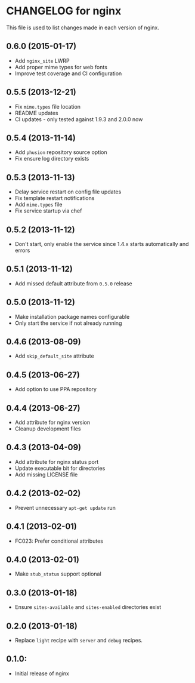 # CHANGELOG for nginx

This file is used to list changes made in each version of nginx.

## 0.6.0 (2015-01-17)

* Add `nginx_site` LWRP
* Add proper mime types for web fonts
* Improve test coverage and CI configuration

## 0.5.5 (2013-12-21)

* Fix `mime.types` file location
* README updates
* CI updates - only tested against 1.9.3 and 2.0.0 now

## 0.5.4 (2013-11-14)

* Add `phusion` repository source option
* Fix ensure log directory exists

## 0.5.3 (2013-11-13)

* Delay service restart on config file updates
* Fix template restart notifications
* Add `mime.types` file
* Fix service startup via chef

## 0.5.2 (2013-11-12)

* Don't start, only enable the service since 1.4.x starts automatically and errors

## 0.5.1 (2013-11-12)

* Add missed default attribute from `0.5.0` release

## 0.5.0 (2013-11-12)

* Make installation package names configurable
* Only start the service if not already running

## 0.4.6 (2013-08-09)

* Add `skip_default_site` attribute

## 0.4.5 (2013-06-27)

* Add option to use PPA repository

## 0.4.4 (2013-06-27)

* Add attribute for nginx version
* Cleanup development files

## 0.4.3 (2013-04-09)

* Add attribute for nginx status port
* Update executable bit for directories
* Add missing LICENSE file

## 0.4.2 (2013-02-02)

* Prevent unnecessary `apt-get update` run

## 0.4.1 (2013-02-01)

* FC023: Prefer conditional attributes

## 0.4.0 (2013-02-01)

* Make `stub_status` support optional

## 0.3.0 (2013-01-18)

* Ensure `sites-available` and `sites-enabled` directories exist

## 0.2.0 (2013-01-18)

* Replace `light` recipe with `server` and `debug` recipes.

## 0.1.0:

* Initial release of nginx
